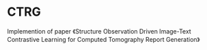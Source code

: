 # CTRG
Implemention of paper 《Structure Observation Driven Image-Text Contrastive Learning for Computed Tomography Report Generation》
